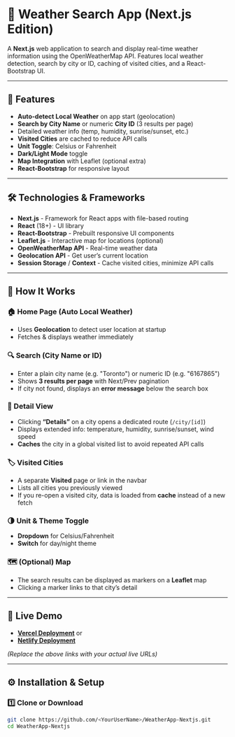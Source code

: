 # 📌 Weather Search App (Next.js Edition)

A **Next.js** web application to search and display real-time weather information using the OpenWeatherMap API. Features local weather detection, search by city or ID, caching of visited cities, and a React-Bootstrap UI.

---

## 🌟 Features

- **Auto-detect Local Weather** on app start (geolocation)
- **Search by City Name** or numeric **City ID** (3 results per page)
- Detailed weather info (temp, humidity, sunrise/sunset, etc.)
- **Visited Cities** are cached to reduce API calls
- **Unit Toggle**: Celsius or Fahrenheit
- **Dark/Light Mode** toggle
- **Map Integration** with Leaflet (optional extra)
- **React-Bootstrap** for responsive layout

---

## 🛠 Technologies & Frameworks

- **Next.js** - Framework for React apps with file-based routing
- **React** (18+) - UI library
- **React-Bootstrap** - Prebuilt responsive UI components
- **Leaflet.js** - Interactive map for locations (optional)
- **OpenWeatherMap API** - Real-time weather data
- **Geolocation API** - Get user’s current location
- **Session Storage** / **Context** - Cache visited cities, minimize API calls

---

## 📌 How It Works

### 🏠 Home Page (Auto Local Weather)
- Uses **Geolocation** to detect user location at startup
- Fetches & displays weather immediately

### 🔍 Search (City Name or ID)
- Enter a plain city name (e.g. "Toronto") or numeric ID (e.g. "6167865")
- Shows **3 results per page** with Next/Prev pagination
- If city not found, displays an **error message** below the search box

### 🌆 Detail View
- Clicking **“Details”** on a city opens a dedicated route (`/city/[id]`)
- Displays extended info: temperature, humidity, sunrise/sunset, wind speed
- **Caches** the city in a global visited list to avoid repeated API calls

### 🏷 Visited Cities
- A separate **Visited** page or link in the navbar
- Lists all cities you previously viewed
- If you re-open a visited city, data is loaded from **cache** instead of a new fetch

### 🌗 Unit & Theme Toggle
- **Dropdown** for Celsius/Fahrenheit
- **Switch** for day/night theme

### 🗺 (Optional) Map
- The search results can be displayed as markers on a **Leaflet** map
- Clicking a marker links to that city’s detail

---

## 🚀 Live Demo

- **[Vercel Deployment](https://your-vercel-domain.vercel.app/)**
  or
- **[Netlify Deployment](https://your-netlify-domain.netlify.app/)**

*(Replace the above links with your actual live URLs)*

---

## ⚙ Installation & Setup

### 1️⃣ Clone or Download
```bash
git clone https://github.com/<YourUserName>/WeatherApp-Nextjs.git
cd WeatherApp-Nextjs
